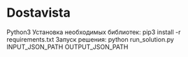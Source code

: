 # Dostavista
Python3
Установка необходимых библиотек: pip3 install -r requirements.txt
Запуск решения: python run_solution.py INPUT_JSON_PATH OUTPUT_JSON_PATH
